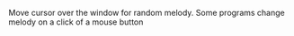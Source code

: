 Move cursor over the window for random melody. Some programs change melody on a click of a mouse button